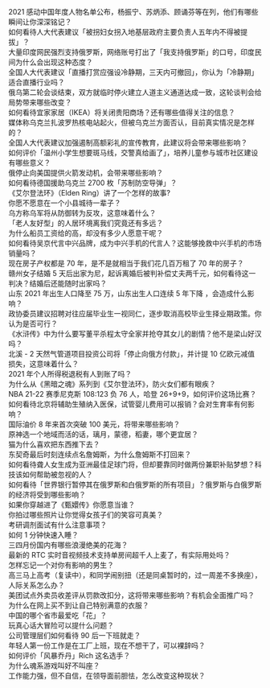 2021 感动中国年度人物名单公布，杨振宁、苏炳添、顾诵芬等在列，他们有哪些瞬间让你深深铭记？  
如何看待人大代表建议「被拐妇女拐入地基层政府主要负责人五年内不得被提拔」？  
大量印度网民强烈支持俄罗斯，网络账号打出了「我支持俄罗斯」的口号，印度民间为什么会出现这种态度？  
全国人大代表建议「直播打赏应强设冷静期，三天内可撤回」，你认为「冷静期」适合直播行业吗？  
俄乌第二轮会谈结束，双方就临时停火建立人道主义通道达成一致，这轮谈判会给局势带来哪些改变？  
如何看待宜家家居（IKEA）将关闭贵阳商场？还有哪些值得关注的信息？  
媒体称乌克兰扎波罗热核电站起火，但被乌克兰方面否认，目前真实情况是怎样的？  
全国人大代表建议加强遏制高额彩礼的宣传教育，此建议将会带来哪些影响？  
如何评价「温州小学生想要斑马线，交警真给画了」，培养儿童参与城市社区建设有哪些意义？  
俄停止向美国提供火箭发动机，会带来哪些影响？  
如何看待德国援助乌克兰 2700 枚「苏制防空导弹」？  
《艾尔登法环》（Elden Ring）讲了一个怎样的故事?  
你愿不愿意在一个小县城待一辈子？  
乌方称乌军将从防御转为反攻，这意味着什么？  
「老人友好型」的人居环境离我们究竟还有多远？  
为什么船员工资给的高，却没有多少人愿意干呢？  
如何看待吴京代言中兴品牌，成为中兴手机的代言人？这能够挽救中兴手机的市场销量吗？  
现在房子产权都是 70 年，是不是就相当于我们花几百万租了 70 年的房子？  
赣州女子结婚 5 天后出家为尼，起诉离婚后被判补偿丈夫两千元，如何看待这一判决？结婚后还能随时出家吗？  
山东 2021 年出生人口降至 75 万，山东出生人口连续 5 年下降 ，会造成什么影响？  
政协委员建议招聘对往应届毕业生一视同仁，逐步取消高校毕业生择业期政策。你认为是否可行？  
《水浒传》中为什么要写董平杀程太守全家并抢夺其女儿的剧情？他不是梁山好汉吗？  
北溪 - 2 天然气管道项目投资公司将「停止向俄方付款」，并计提 10 亿欧元减值损失，这意味着什么？  
2021 年个人所得税退税有人到账了吗？  
为什么从《黑暗之魂》系列到《艾尔登法环》，防火女们都有眼疾？  
NBA 21-22 赛季尼克斯 108:123 负 76 人，哈登 26+9+9，如何评价这场比赛？  
如何看待北京将辅助生殖纳入医保，试管婴儿费用可以报销？会对生育率有何影响？  
国际油价 8 年来首次突破 100 美元，将带来哪些影响？  
原神选一个地域而活的话，璃月，蒙德，稻妻，哪个更宜居？  
猫为什么喜欢把东西推下去？  
东契奇最后时刻连续点名詹姆斯，为什么詹姆斯不打回来？  
如何看待聋人女生成为亚洲最佳足球门将，但却要靠同时做两份兼职补贴梦想？科技该如何帮助被忽视的人？  
如何看待「世界银行暂停其在俄罗斯和白俄罗斯的所有项目」？俄罗斯与白俄罗斯的经济将受到哪些影响？  
如果你穿越进了《甄嬛传》你愿意当谁？  
你拍过哪些照片让你觉得女孩子们的笑容可真美？  
考研调剂面试有什么注意事项？  
如何 1 分钟快速入睡？  
三四月份国内有哪些浪漫绝美的花海？  
最新的 RTC 实时音视频技术支持单房间超千人上麦了，有实际用处吗？  
怎样忘记一个对你有影响的男生？  
高三马上高考（复读中），和同学闹别扭（还是同桌暂时的，过一周差不多换座），人际关系怎么办？  
美团试点外卖员收差评从罚款改扣分，这将带来哪些影响？有机会全面推广吗？  
为什么在网上买不到让自己特别满意的衣服？  
中国的哪个省市最爱吃「花」？  
玩真心话大冒险可以提什么问题？  
公司管理层们如何看待 90 后一下班就走？  
年轻人第一份工作是在工厂上班，现在不想干了，可以裸辞吗？  
如何评价「风暴乔丹」Rich 这名选手？  
为什么魂系游戏叫好不叫座？  
工作能力强，但不自信，在领导面前胆怯，怎么改变这种现状？  

